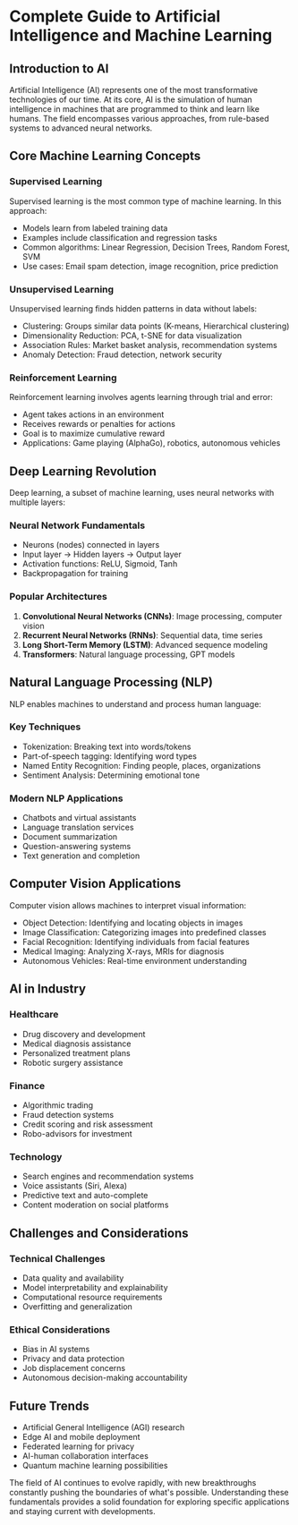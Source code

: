 # Complete Guide to Artificial Intelligence and Machine Learning

## Introduction to AI

Artificial Intelligence (AI) represents one of the most transformative technologies of our time. At its core, AI is the simulation of human intelligence in machines that are programmed to think and learn like humans. The field encompasses various approaches, from rule-based systems to advanced neural networks.

## Core Machine Learning Concepts

### Supervised Learning
Supervised learning is the most common type of machine learning. In this approach:
- Models learn from labeled training data
- Examples include classification and regression tasks
- Common algorithms: Linear Regression, Decision Trees, Random Forest, SVM
- Use cases: Email spam detection, image recognition, price prediction

### Unsupervised Learning  
Unsupervised learning finds hidden patterns in data without labels:
- Clustering: Groups similar data points (K-means, Hierarchical clustering)
- Dimensionality Reduction: PCA, t-SNE for data visualization
- Association Rules: Market basket analysis, recommendation systems
- Anomaly Detection: Fraud detection, network security

### Reinforcement Learning
Reinforcement learning involves agents learning through trial and error:
- Agent takes actions in an environment
- Receives rewards or penalties for actions
- Goal is to maximize cumulative reward
- Applications: Game playing (AlphaGo), robotics, autonomous vehicles

## Deep Learning Revolution

Deep learning, a subset of machine learning, uses neural networks with multiple layers:

### Neural Network Fundamentals
- Neurons (nodes) connected in layers
- Input layer → Hidden layers → Output layer
- Activation functions: ReLU, Sigmoid, Tanh
- Backpropagation for training

### Popular Architectures
1. **Convolutional Neural Networks (CNNs)**: Image processing, computer vision
2. **Recurrent Neural Networks (RNNs)**: Sequential data, time series
3. **Long Short-Term Memory (LSTM)**: Advanced sequence modeling
4. **Transformers**: Natural language processing, GPT models

## Natural Language Processing (NLP)

NLP enables machines to understand and process human language:

### Key Techniques
- Tokenization: Breaking text into words/tokens
- Part-of-speech tagging: Identifying word types
- Named Entity Recognition: Finding people, places, organizations
- Sentiment Analysis: Determining emotional tone

### Modern NLP Applications
- Chatbots and virtual assistants
- Language translation services
- Document summarization
- Question-answering systems
- Text generation and completion

## Computer Vision Applications

Computer vision allows machines to interpret visual information:
- Object Detection: Identifying and locating objects in images
- Image Classification: Categorizing images into predefined classes
- Facial Recognition: Identifying individuals from facial features
- Medical Imaging: Analyzing X-rays, MRIs for diagnosis
- Autonomous Vehicles: Real-time environment understanding

## AI in Industry

### Healthcare
- Drug discovery and development
- Medical diagnosis assistance
- Personalized treatment plans
- Robotic surgery assistance

### Finance
- Algorithmic trading
- Fraud detection systems
- Credit scoring and risk assessment
- Robo-advisors for investment

### Technology
- Search engines and recommendation systems
- Voice assistants (Siri, Alexa)
- Predictive text and auto-complete
- Content moderation on social platforms

## Challenges and Considerations

### Technical Challenges
- Data quality and availability
- Model interpretability and explainability
- Computational resource requirements
- Overfitting and generalization

### Ethical Considerations
- Bias in AI systems
- Privacy and data protection
- Job displacement concerns
- Autonomous decision-making accountability

## Future Trends

- Artificial General Intelligence (AGI) research
- Edge AI and mobile deployment
- Federated learning for privacy
- AI-human collaboration interfaces
- Quantum machine learning possibilities

The field of AI continues to evolve rapidly, with new breakthroughs constantly pushing the boundaries of what's possible. Understanding these fundamentals provides a solid foundation for exploring specific applications and staying current with developments.
